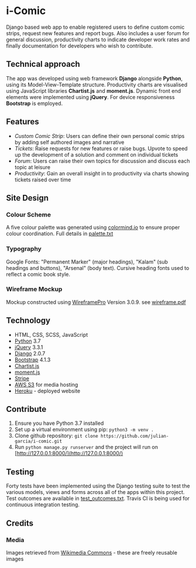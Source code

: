 # i-Comic
Django based web app to enable registered users to define custom comic strips, request new features and report bugs. Also includes a user forum for general discussion, productivity charts to indicate developer work rates and finally  documentation for developers who wish to contribute.

## Technical approach
The app was developed using web framework **Django** alongside **Python**, using its Model-View-Template structure. Productivity charts are visualised using JavaScript libraries **Chartist.js** and **moment.js**. Dynamic front end elements were implemented using **jQuery**. For device responsiveness **Bootstrap** is employed.

## Features
- _Custom Comic Strip_: Users can define their own personal comic strips by adding self authored images and narrative
- _Tickets_: Raise requests for new features or raise bugs. Upvote to speed up the development of a solution and comment on individual tickets
- _Forum_: Users can raise their own topics for discussion and discuss each topic at leisure
- _Productivity_: Gain an overall insight in to productivity via charts showing tickets raised over time

## Site Design

### Colour Scheme
A five colour palette was generated using [colormind.io](colormind.io) to ensure proper colour coordination. Full details in [palette.txt](palette.txt)

### Typography
Google Fonts: "Permanent Marker" (major headings), "Kalam" (sub headings and buttons), "Arsenal" (body text).
Cursive heading fonts used to reflect a comic book style.

### Wireframe Mockup
Mockup constructed using [WireframePro](https://mockflow.com/apps/wireframepro/) Version 3.0.9. see [wireframe.pdf](wireframe.pdf)

## Technology
- HTML, CSS, SCSS, JavaScript
- [Python](https://www.python.org) 3.7
- [jQuery](http://jquery.com) 3.3.1
- [Django](https://www.djangoproject.com) 2.0.7
- [Bootstrap](http://getbootstrap.com) 4.1.3
- [Chartist.js](https://gionkunz.github.io/chartist-js/)
- [moment.js](https://momentjs.com)
- [Stripe](https://js.stripe.com/v2/)
- [AWS S3](https://aws.amazon.com/s3/) for media hosting
- [Heroku](https://www.heroku.com) - deployed website

## Contribute
1. Ensure you have Python 3.7 installed
2. Set up a virtual environment using pip: `python3 -m venv .`
3. Clone github repository: `git clone https://github.com/julian-garcia/i-comic.git`
4. Run `python manage.py runserver` and the project will run on [http://127.0.0.1:8000/](http://127.0.0.1:8000/)

## Testing
Forty tests have been implemented using the Django testing suite to test the various models, views and forms across all of the apps within this project. Test outcomes are available in [test_outcomes.txt](test_outcomes.txt). Travis CI is being used for continuous integration testing.

## Credits
### Media
Images retrieved from [Wikimedia Commons](https://commons.wikimedia.org/wiki/Main_Page) - these are freely reusable images

